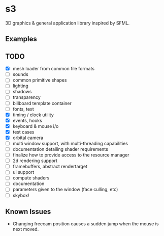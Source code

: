 # s3

3D graphics & general application library inspired by SFML.

## Examples

## TODO

- [x] mesh loader from common file formats
- [ ] sounds
- [ ] common primitive shapes
- [ ] lighting
- [ ] shadows
- [ ] transparency
- [ ] billboard template container
- [ ] fonts, text
- [x] timing / clock utility
- [x] events, hooks
- [x] keyboard & mouse i/o
- [x] test cases
- [x] orbital camera
- [ ] multi window support, with multi-threading capabilities
- [ ] documentation detailing shader requirements
- [ ] finalize how to provide access to the resource manager
- [ ] 2d rendering support
- [ ] framebuffers, abstract rendertarget
- [ ] ui support
- [ ] compute shaders
- [ ] documentation
- [ ] parameters given to the window (face culling, etc)
- [ ] skybox!

## Known Issues

- Changing freecam position causes a sudden jump when the mouse is next moved.

